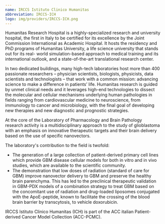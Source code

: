 ```yaml
---
name: IRCCS Istituto Clinico Humanitas
abbreviation: IRCCS-ICH
logo: img/providers/IRCCS-ICH.png
---
```


Humanitas Research Hospital is a highly-specialized research and university hospital, the first in Italy to be certified for its excellence by the Joint Commission International as Academic Hospital. It hosts the residency and PhD programs of Humanitas University, a life science university that stands out for its real- world simulation-based approach to medical training and its international outlook, and a state-of-the-art translational research center.

In two dedicated buildings, many high-tech laboratories host more than 400 passionate researchers – physician scientists, biologists, physicists, data scientists and technologists – that work with a common mission: advancing science to make a difference in patients’ life. Humanitas research is guided by unmet clinical needs and it leverages high-end technologies to dissect the molecular and cellular mechanisms underlying human pathologies in fields ranging from cardiovascular medicine to neuroscience, from immunology to cancer and microbiology, with the final goal of developing new therapies and new diagnostic and prognostic strategies.

At the core of the Laboratory of Pharmacology and Brain Pathology research activity is a multidisciplinary approach to the study of glioblastoma with an emphasis on innovative therapeutic targets and their brain
delivery based on the use of specific nanovectors. 

The laboratory's contribution to the field is twofold:

- The generation of a large collection of patient-derived primary cell lines which provide GBM disease cellular models for both in vitro and in vivo studies, which are available to the scientific community.
- The demonstration that low doses of radiation (standard of care for GBM) improve nanovector delivery to GBM and preserve the healthy brain parenchyma. This has led to the preclinical therapeutic validation in GBM-PDX models of a combination strategy to treat GBM based on the concomitant use of radiation and drug-loaded liposomes conjugated with the ApoE-peptide, known to facilitate the crossing of the blood brain barrier by transcytosis, to vehicle doxorubicin.

IRCCS Istituto Clinico Humanitas (ICH) is part of the ACC italian Patient-derived Cancer Model Collection (ACC-PCMC).
